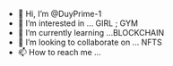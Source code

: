 - 👋 Hi, I’m @DuyPrime-1
- 👀 I’m interested in ... GIRL ; GYM
- 🌱 I’m currently learning ...BLOCKCHAIN
- 💞️ I’m looking to collaborate on ... NFTS
- 📫 How to reach me ...

<!---
DuyPrime-1/DuyPrime-1 is a ✨ special ✨ repository because its `README.md` (this file) appears on your GitHub profile.
You can click the Preview link to take a look at your changes.
--->
